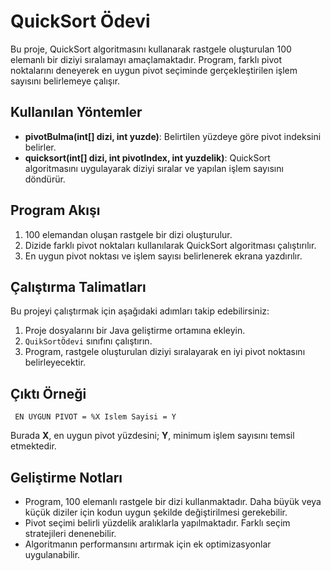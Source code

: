 # QuickSort Ödevi

Bu proje, QuickSort algoritmasını kullanarak rastgele oluşturulan 100 elemanlı bir diziyi sıralamayı amaçlamaktadır. Program, farklı pivot noktalarını deneyerek en uygun pivot seçiminde gerçekleştirilen işlem sayısını belirlemeye çalışır.

## Kullanılan Yöntemler

- **pivotBulma(int[] dizi, int yuzde)**: Belirtilen yüzdeye göre pivot indeksini belirler.
- **quicksort(int[] dizi, int pivotIndex, int yuzdelik)**: QuickSort algoritmasını uygulayarak diziyi sıralar ve yapılan işlem sayısını döndürür.

## Program Akışı

1. 100 elemandan oluşan rastgele bir dizi oluşturulur.
2. Dizide farklı pivot noktaları kullanılarak QuickSort algoritması çalıştırılır.
3. En uygun pivot noktası ve işlem sayısı belirlenerek ekrana yazdırılır.

## Çalıştırma Talimatları

Bu projeyi çalıştırmak için aşağıdaki adımları takip edebilirsiniz:

1. Proje dosyalarını bir Java geliştirme ortamına ekleyin.
2. `QuikSortÖdevi` sınıfını çalıştırın.
3. Program, rastgele oluşturulan diziyi sıralayarak en iyi pivot noktasını belirleyecektir.

## Çıktı Örneği

```
 EN UYGUN PIVOT = %X Islem Sayisi = Y
```

Burada **X**, en uygun pivot yüzdesini; **Y**, minimum işlem sayısını temsil etmektedir.

## Geliştirme Notları

- Program, 100 elemanlı rastgele bir dizi kullanmaktadır. Daha büyük veya küçük diziler için kodun uygun şekilde değiştirilmesi gerekebilir.
- Pivot seçimi belirli yüzdelik aralıklarla yapılmaktadır. Farklı seçim stratejileri denenebilir.
- Algoritmanın performansını artırmak için ek optimizasyonlar uygulanabilir.

